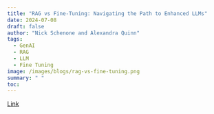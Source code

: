 ```yaml
---
title: "RAG vs Fine-Tuning: Navigating the Path to Enhanced LLMs"
date: 2024-07-08
draft: false
author: "Nick Schenone and Alexandra Quinn"
tags:
  - GenAI
  - RAG
  - LLM
  - Fine Tuning
image: /images/blogs/rag-vs-fine-tuning.png
summary: " "
toc: 
---
```


[Link](https://www.iguazio.com/blog/rag-vs-fine-tuning/)